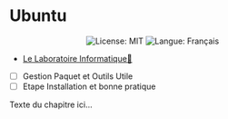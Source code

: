 # **Ubuntu**
<p align="center">
  <img src="https://img.shields.io/badge/License-MIT-blue.svg" alt="License: MIT" />
  <img src="https://img.shields.io/badge/langue-français-blue.svg" alt="Langue: Français" />
</p>

- [Le Laboratoire Informatique🔬](/Docs.md)

- [ ] Gestion Paquet et Outils Utile
- [ ] Etape Installation et bonne pratique

Texte du chapitre ici...
